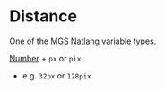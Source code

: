 # Distance

One of the [MGS Natlang variable](../../mgs/variables_mgs) types.

[Number](../../mgs/variables/number) + `px` or `pix`

- e.g. `32px` or `128pix`
